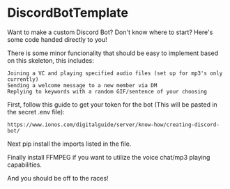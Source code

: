 # DiscordBotTemplate
Want to make a custom Discord Bot? Don't know where to start? Here's some code handed directly to you!

There is some minor funcionality that should be easy to implement based on this skeleton, this includes:

    Joining a VC and playing specified audio files (set up for mp3's only currently)
    Sending a welcome message to a new member via DM
    Replying to keywords with a random GIF/sentence of your choosing
First, follow this guide to get your token for the bot (This will be pasted in the secret .env file):

    https://www.ionos.com/digitalguide/server/know-how/creating-discord-bot/
Next pip install the imports listed in the file.

Finally install FFMPEG if you want to utilize the voice chat/mp3 playing capabilities.

And you should be off to the races!
